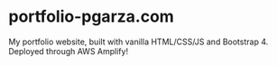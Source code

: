 # portfolio-pgarza.com
My portfolio website, built with vanilla HTML/CSS/JS and Bootstrap 4. Deployed through AWS Amplify!